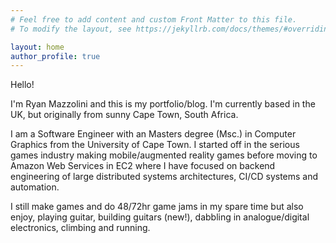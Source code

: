 ```yaml
---
# Feel free to add content and custom Front Matter to this file.
# To modify the layout, see https://jekyllrb.com/docs/themes/#overriding-theme-defaults

layout: home
author_profile: true
---
```


Hello! 

I'm Ryan Mazzolini and this is my portfolio/blog.
I'm currently based in the UK, but originally from sunny Cape Town, South Africa.

I am a Software Engineer with an Masters degree (Msc.) in Computer Graphics from the University of Cape Town. I started off in the serious games industry making mobile/augmented reality games before moving to Amazon Web Services in EC2 where I have focused on backend engineering of large distributed systems architectures, CI/CD systems and automation.

I still make games and do 48/72hr game jams in my spare time but also enjoy, playing guitar, building guitars (new!), dabbling in analogue/digital electronics, climbing and running.

